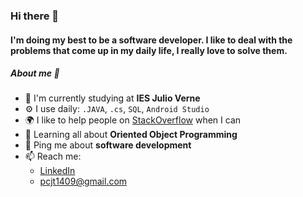 ### Hi there 👋

#### I'm doing my best to be a software developer. I like to deal with the problems that come up in my daily life, I really love to solve them.

##### About me 🧠

- 🏫 I'm currently studying at **IES Julio Verne**
- ⚙️ I use daily: `.JAVA`, `.cs`, `SQL`, `Android Studio`
- 🌍 I like to help people on [StackOverflow](https://es.stackoverflow.com/users/204630/pablo-cabello-jord%c3%a1n) when I can
- 🌱 Learning all about **Oriented Object Programming**
- 💬 Ping me about **software development**
- 📫 Reach me: 
  - [LinkedIn](https://www.linkedin.com/in/pablo-cabello-jordan-0095aa1b9/)
  - pcjt1409@gmail.com
  
